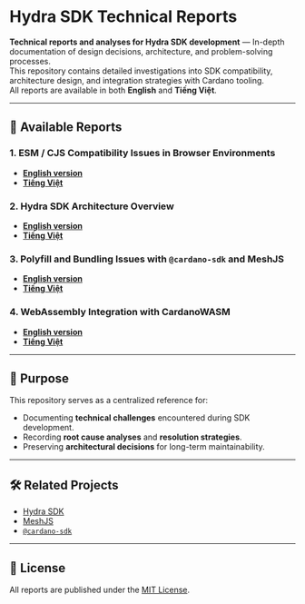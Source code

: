 # Hydra SDK Technical Reports

**Technical reports and analyses for Hydra SDK development** — In-depth documentation of design decisions, architecture, and problem-solving processes.  
This repository contains detailed investigations into SDK compatibility, architecture design, and integration strategies with Cardano tooling.  
All reports are available in both **English** and **Tiếng Việt**.

---

## 📄 Available Reports

### 1. ESM / CJS Compatibility Issues in Browser Environments
- **[English version](./ESM_CJS_compatibility_issues_in_browser_environments.md)**
- **[Tiếng Việt](./ESM_CJS_compatibility_issues_in_browser_environments.vi.md)**

### 2. Hydra SDK Architecture Overview
- **[English version](./HydraWallet_SDK_Architecture_Overview.md)**
- **[Tiếng Việt](./HydraWallet_SDK_Architecture_Overview.vi.md)**

### 3. Polyfill and Bundling Issues with `@cardano-sdk` and MeshJS
- **[English version](./Polyfill_and_bundling_issues_with_@cardano-sdk_and_MeshJS.md)**
- **[Tiếng Việt](./Polyfill_and_bundling_issues_with_@cardano-sdk_and_MeshJS.vi.md)**

### 4. WebAssembly Integration with CardanoWASM
- **[English version](./WebAssembly_Integration_with_CardanoWASM.md)**
- **[Tiếng Việt](./WebAssembly_Integration_with_CardanoWASM.vi.md)**

---

## 📌 Purpose

This repository serves as a centralized reference for:
- Documenting **technical challenges** encountered during SDK development.
- Recording **root cause analyses** and **resolution strategies**.
- Preserving **architectural decisions** for long-term maintainability.

---

## 🛠 Related Projects
- [Hydra SDK](https://github.com/your-org/hydrawallet-sdk)
- [MeshJS](https://meshjs.dev)
- [`@cardano-sdk`](https://github.com/input-output-hk/cardano-js-sdk)

---

## 📜 License
All reports are published under the [MIT License](./LICENSE).
